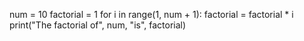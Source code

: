 num = 10
factorial = 1
for i in range(1, num + 1):
    factorial = factorial * i
print("The factorial of", num, "is", factorial)
